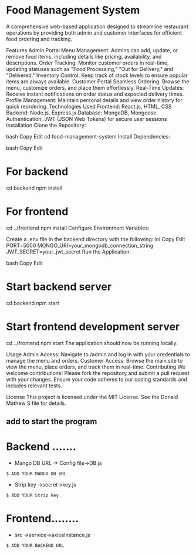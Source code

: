 # Food Management System

A comprehensive web-based application designed to streamline restaurant operations by providing both admin and customer interfaces for efficient food ordering and tracking.

Features
Admin Portal
Menu Management: Admins can add, update, or remove food items, including details like pricing, availability, and descriptions.
Order Tracking: Monitor customer orders in real-time, updating statuses such as "Food Processing," "Out for Delivery," and "Delivered."
Inventory Control: Keep track of stock levels to ensure popular items are always available.
Customer Portal
Seamless Ordering: Browse the menu, customize orders, and place them effortlessly.
Real-Time Updates: Receive instant notifications on order status and expected delivery times.
Profile Management: Maintain personal details and view order history for quick reordering.
Technologies Used
Frontend: React.js, HTML, CSS
Backend: Node.js, Express.js
Database: MongoDB, Mongoose
Authentication: JWT (JSON Web Tokens) for secure user sessions
Installation
Clone the Repository:

bash
Copy
Edit
cd food-management-system
Install Dependencies:

bash
Copy
Edit
# For backend
cd backend
npm install

# For frontend
cd ../frontend
npm install
Configure Environment Variables:

Create a .env file in the backend directory with the following:
ini
Copy
Edit
PORT=5000
MONGO_URI=your_mongodb_connection_string
JWT_SECRET=your_jwt_secret
Run the Application:

bash
Copy
Edit
# Start backend server
cd backend
npm start

# Start frontend development server
cd ../frontend
npm start
The application should now be running locally.

Usage
Admin Access: Navigate to /admin and log in with your credentials to manage the menu and orders.
Customer Access: Browse the main site to view the menu, place orders, and track them in real-time.
Contributing
We welcome contributions! Please fork the repository and submit a pull request with your changes. Ensure your code adheres to our coding standards and includes relevant tests.

License
This project is licensed under the MIT License. See the Donald Mathew S file for details.

## add to start the program
# Backend .......
* Mango DB URL -> Config file->DB.js
  
```
$ ADD YOUR MANGO DB URL

```
* Strip key ->secret->key.js
```
$ ADD YOUR Strip key
```
# Frontend........

* src ->service->axiosInstance.js
  
```
$ ADD YOUR BACKEND URL
```










